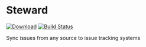 # Steward
[![Download](https://api.bintray.com/packages/shibme/maven/steward/images/download.svg)](https://bintray.com/shibme/maven/steward/_latestVersion)
[![Build Status](https://gitlab.com/shibme/steward/badges/master/pipeline.svg)](https://gitlab.com/shibme/steward/pipelines)

Sync issues from any source to issue tracking systems